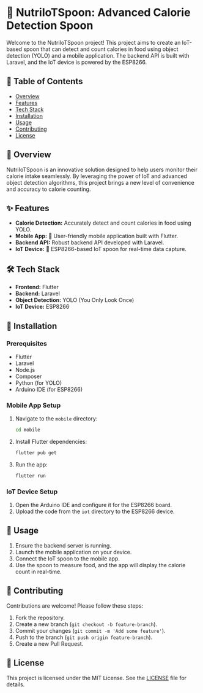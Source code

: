 # 🥄 NutriIoTSpoon: Advanced Calorie Detection Spoon

Welcome to the NutriIoTSpoon project! This project aims to create an IoT-based spoon that can detect and count calories in food using object detection (YOLO) and a mobile application. The backend API is built with Laravel, and the IoT device is powered by the ESP8266.

## 📑 Table of Contents

- [Overview](#overview)
- [Features](#features)
- [Tech Stack](#tech-stack)
- [Installation](#installation)
- [Usage](#usage)
- [Contributing](#contributing)
- [License](#license)

## 🌟 Overview

NutriIoTSpoon is an innovative solution designed to help users monitor their calorie intake seamlessly. By leveraging the power of IoT and advanced object detection algorithms, this project brings a new level of convenience and accuracy to calorie counting.

## ✨ Features

- **Calorie Detection:** Accurately detect and count calories in food using YOLO.
- **Mobile App:** 📱 User-friendly mobile application built with Flutter.
- **Backend API:** Robust backend API developed with Laravel.
- **IoT Device:** 📡 ESP8266-based IoT spoon for real-time data capture.

## 🛠️ Tech Stack

- **Frontend:** Flutter
- **Backend:** Laravel
- **Object Detection:** YOLO (You Only Look Once)
- **IoT Device:** ESP8266

## 🚀 Installation

### Prerequisites

- Flutter
- Laravel
- Node.js
- Composer
- Python (for YOLO)
- Arduino IDE (for ESP8266)

### Mobile App Setup

1. Navigate to the `mobile` directory:
    ```bash
    cd mobile
    ```

2. Install Flutter dependencies:
    ```bash
    flutter pub get
    ```

3. Run the app:
    ```bash
    flutter run
    ```

### IoT Device Setup

1. Open the Arduino IDE and configure it for the ESP8266 board.
2. Upload the code from the `iot` directory to the ESP8266 device.

## 📲 Usage

1. Ensure the backend server is running.
2. Launch the mobile application on your device.
3. Connect the IoT spoon to the mobile app.
4. Use the spoon to measure food, and the app will display the calorie count in real-time.

## 🤝 Contributing

Contributions are welcome! Please follow these steps:

1. Fork the repository.
2. Create a new branch (`git checkout -b feature-branch`).
3. Commit your changes (`git commit -m 'Add some feature'`).
4. Push to the branch (`git push origin feature-branch`).
5. Create a new Pull Request.

## 📄 License

This project is licensed under the MIT License. See the [LICENSE](LICENSE) file for details.
